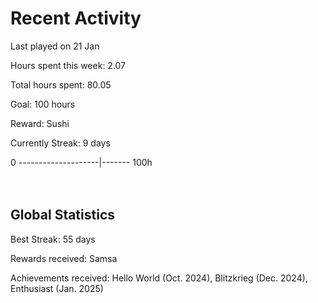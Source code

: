 # Recent Activity
Last played on 21 Jan  

Hours spent this week: 2.07  

Total hours spent: 80.05  

Goal: 100 hours  

Reward: Sushi  

Currently Streak: 9 days 

0 --------------------|------- 100h  
<br><br>

## Global Statistics
Best Streak: 55 days

Rewards received: Samsa

Achievements received: Hello World (Oct. 2024), Blitzkrieg (Dec. 2024), Enthusiast (Jan. 2025)
